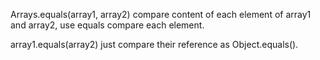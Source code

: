 Arrays.equals(array1, array2) compare content of each element of array1 and array2, use equals compare each element.

array1.equals(array2) just compare their reference as Object.equals().

